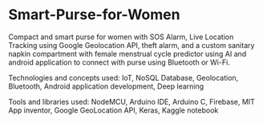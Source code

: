 # Smart-Purse-for-Women

Compact and smart purse for women with SOS Alarm, Live Location Tracking using Google Geolocation API, theft alarm, and a custom sanitary napkin compartment with female menstrual cycle predictor using AI and android application to connect with purse using Bluetooth or Wi-Fi.

Technologies and concepts used: IoT, NoSQL Database, Geolocation, Bluetooth, Android application development, Deep learning

Tools and libraries used: NodeMCU, Arduino IDE, Arduino C, Firebase, MIT App inventor, Google GeoLocation API, Keras, Kaggle notebook
